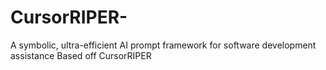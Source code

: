 # CursorRIPER-
A symbolic, ultra-efficient AI prompt framework for software development assistance Based off CursorRIPER

